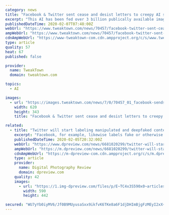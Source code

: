 ```yaml
---
category: news
title: "Facebook & Twitter sent cease and desist letters to creepy AI startup"
excerpt: "This AI has been fed over 3 billion publically available images and can now identify almost anyone at the drop of a hat. Clearview, the company behind the AI, has been pushing into government and law enforcement as they believe what they have created can assist in investigations. According to a Facebook spokesperson who spoke to Buzzfeed News ..."
publishedDateTime: 2020-02-07T07:48:00Z
webUrl: "https://www.tweaktown.com/news/70457/facebook-twitter-sent-cease-and-desist-letters-to-creepy-ai-startup/index.html"
ampWebUrl: "https://www.tweaktown.com/news/70457/facebook-twitter-sent-cease-and-desist-letters-to-creepy-ai-startup/amp.html"
cdnAmpWebUrl: "https://www-tweaktown-com.cdn.ampproject.org/c/s/www.tweaktown.com/news/70457/facebook-twitter-sent-cease-and-desist-letters-to-creepy-ai-startup/amp.html"
type: article
quality: 57
heat: 67
published: false

provider:
  name: TweakTown
  domain: tweaktown.com

topics:
  - AI

images:
  - url: "https://images.tweaktown.com/news/7/0/70457_01_facebook-sends-cease-and-desist-to-facial-recognition-startup-clearvie.png"
    width: 620
    height: 343
    title: "Facebook & Twitter sent cease and desist letters to creepy AI startup"

related:
  - title: "Twitter will start labeling manipulated and deepfaked content"
    excerpt: "Facebook, for example, likewise labels fake or otherwise altered images as 'false,' but won't remove this type of content unless it is a video generated using AI to make it appear that someone is saying something they never said. According to Reuters, Twitter will take into account the text in a tweet and 'other contextual signals' to decide ..."
    publishedDateTime: 2020-02-05T20:32:00Z
    webUrl: "https://www.dpreview.com/news/6681020299/twitter-will-start-labeling-manipulated-and-deepfaked-content"
    ampWebUrl: "https://m.dpreview.com/news/6681020299/twitter-will-start-labeling-manipulated-and-deepfaked-content.amp"
    cdnAmpWebUrl: "https://m-dpreview-com.cdn.ampproject.org/c/s/m.dpreview.com/news/6681020299/twitter-will-start-labeling-manipulated-and-deepfaked-content.amp"
    type: article
    provider:
      name: Digital Photography Review
      domain: dpreview.com
    quality: 42
    images:
      - url: "https://1.img-dpreview.com/files/p/E~TC4x3S590x0~articles/6681020299/twitter_main_II.jpeg"
        width: 590
        height: 442

secured: "WU7yYb0iyMV6/Jf0B9MUyusaSxx9ikfvK6TKe8a6F1djDHImBjgFzMEyI2xX+io0x4uaAQSpSY3iQZlBfF8qmux5poDzjSoz++/dIYYjRNTL+bL905SXak6cIUu6iK0veF/gKZzkdiDKUIV1l/7wHaZbE56hn3/U5Qe7ZIp1OEQTyIvAHWVeWLe+i1bdsY2G5KyDLhGsvLuj7Erkw2PMJx09GXFfMqFKIazlxoxdDSfH5Glu+rsU918v/E1d0Qch2gh3McxZByPqW5AfU5Immy0HLRbOMbyyiKGFJsR4zB5KNMqAWwJL5N2IvYNj9TmP;pwsTmVMIc/3EZ/zoY2vPzg=="
---
```


